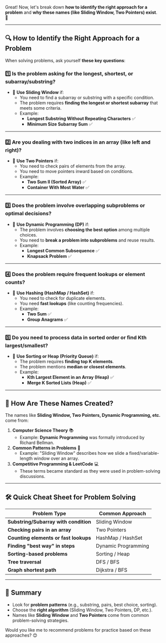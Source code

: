 ﻿Great! Now, let's break down **how to identify the right approach for a problem** and **why these names (like Sliding Window, Two Pointers) exist**. 🚀

---

## **🔍 How to Identify the Right Approach for a Problem**
When solving problems, ask yourself **these key questions**:

### **1️⃣ Is the problem asking for the longest, shortest, or subarray/substring?**
- 🔹 **Use Sliding Window** if:
  - You need to find a subarray or substring with a specific condition.
  - The problem requires **finding the longest or shortest subarray** that meets some criteria.
  - Example: 
    - **Longest Substring Without Repeating Characters** ✅
    - **Minimum Size Subarray Sum** ✅

---

### **2️⃣ Are you dealing with two indices in an array (like left and right)?**
- 🔹 **Use Two Pointers** if:
  - You need to check pairs of elements from the array.
  - You need to move pointers inward based on conditions.
  - Example:
    - **Two Sum II (Sorted Array)** ✅
    - **Container With Most Water** ✅

---

### **3️⃣ Does the problem involve overlapping subproblems or optimal decisions?**
- 🔹 **Use Dynamic Programming (DP)** if:
  - The problem involves **choosing the best option** among multiple choices.
  - You need to **break a problem into subproblems** and reuse results.
  - Example:
    - **Longest Common Subsequence** ✅
    - **Knapsack Problem** ✅

---

### **4️⃣ Does the problem require frequent lookups or element counts?**
- 🔹 **Use Hashing (HashMap / HashSet)** if:
  - You need to check for duplicate elements.
  - You need **fast lookups** (like counting frequencies).
  - Example:
    - **Two Sum** ✅
    - **Group Anagrams** ✅

---

### **5️⃣ Do you need to process data in sorted order or find Kth largest/smallest?**
- 🔹 **Use Sorting or Heap (Priority Queue)** if:
  - The problem requires **finding top K elements**.
  - The problem mentions **median or closest elements**.
  - Example:
    - **Kth Largest Element in an Array (Heap)** ✅
    - **Merge K Sorted Lists (Heap)** ✅

---

## **🤔 How Are These Names Created?**
The names like **Sliding Window, Two Pointers, Dynamic Programming, etc.** come from:
1. **Computer Science Theory** 📚  
   - Example: **Dynamic Programming** was formally introduced by Richard Bellman.
2. **Common Patterns in Problems** 🔄  
   - Example: "Sliding Window" describes how we slide a fixed/variable-length window over an array.
3. **Competitive Programming & LeetCode** 💻  
   - These terms became standard as they were used in problem-solving discussions.

---

## **🛠 Quick Cheat Sheet for Problem Solving**
| Problem Type | Common Approach |
|-------------|----------------|
| **Substring/Subarray with condition** | Sliding Window |
| **Checking pairs in an array** | Two Pointers |
| **Counting elements or fast lookups** | HashMap / HashSet |
| **Finding "best way" in steps** | Dynamic Programming |
| **Sorting-based problems** | Sorting / Heap |
| **Tree traversal** | DFS / BFS |
| **Graph shortest path** | Dijkstra / BFS |

---

## **🚀 Summary**
- Look for **problem patterns** (e.g., substring, pairs, best choice, sorting).
- Choose the **right algorithm** (Sliding Window, Two Pointers, DP, etc.).
- Names like **Sliding Window** and **Two Pointers** come from common problem-solving strategies.

Would you like me to recommend problems for practice based on these approaches? 😊